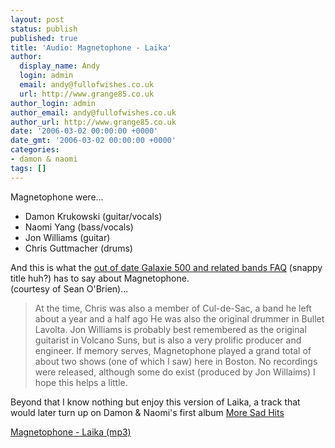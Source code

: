 ```yaml
---
layout: post
status: publish
published: true
title: 'Audio: Magnetophone - Laika'
author:
  display_name: Andy
  login: admin
  email: andy@fullofwishes.co.uk
  url: http://www.grange85.co.uk
author_login: admin
author_email: andy@fullofwishes.co.uk
author_url: http://www.grange85.co.uk
date: '2006-03-02 00:00:00 +0000'
date_gmt: '2006-03-02 00:00:00 +0000'
categories:
- damon & naomi
tags: []
---
```

<p>Magnetophone were...</p>
<ul>
<li>Damon Krukowski (guitar/vocals)</li>
<li>Naomi Yang (bass/vocals)</li>
<li>Jon Williams (guitar)</li>
<li>Chris Guttmacher (drums)</li>
</ul>
<p>And this is what the <a href="http://www.grange85.co.uk/galaxie/index.php?article_id=130">out of date Galaxie 500 and related bands FAQ</a> (snappy title huh?) has to say about Magnetophone.<br/> (courtesy of Sean O'Brien)...</p>
<blockquote><p>At the time, Chris was also a member of Cul-de-Sac, a band he left about a year and a half ago He was also the original drummer in Bullet Lavolta. Jon Williams is probably best remembered as the original guitarist in Volcano Suns, but is also a very prolific producer and engineer. If memory serves, Magnetophone played a grand total of about two shows (one of which I saw) here in Boston. No recordings were released, although some do exist (produced by Jon Willaims) I hope this helps a little.</p></blockquote>
<p>Beyond that I know nothing but enjoy this version of Laika, a track that would later turn up on Damon & Naomi's first album <a href="/database/release/more-sad-hits/">More Sad Hits</a></p>
<p><a href="http://www.box.net/shared/rxrcjkyddb">Magnetophone - Laika (mp3)</a></p>
